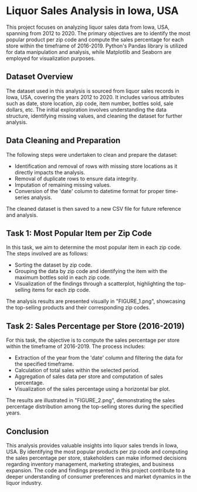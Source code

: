 # Liquor Sales Analysis in Iowa, USA

This project focuses on analyzing liquor sales data from Iowa, USA, spanning from 2012 to 2020. The primary objectives are to identify the most popular product per zip code and compute the sales percentage for each store within the timeframe of 2016-2019. Python's Pandas library is utilized for data manipulation and analysis, while Matplotlib and Seaborn are employed for visualization purposes.

## Dataset Overview

The dataset used in this analysis is sourced from liquor sales records in Iowa, USA, covering the years 2012 to 2020. It includes various attributes such as date, store location, zip code, item number, bottles sold, sale dollars, etc. The initial exploration involves understanding the data structure, identifying missing values, and cleaning the dataset for further analysis.

## Data Cleaning and Preparation

The following steps were undertaken to clean and prepare the dataset:

* Identification and removal of rows with missing store locations as it directly impacts the analysis.
* Removal of duplicate rows to ensure data integrity.
* Imputation of remaining missing values.
* Conversion of the 'date' column to datetime format for proper time-series analysis.

The cleaned dataset is then saved to a new CSV file for future reference and analysis.

## Task 1: Most Popular Item per Zip Code

In this task, we aim to determine the most popular item in each zip code. The steps involved are as follows:

* Sorting the dataset by zip code.
* Grouping the data by zip code and identifying the item with the maximum bottles sold in each zip code.
* Visualization of the findings through a scatterplot, highlighting the top-selling items for each zip code.

The analysis results are presented visually in "FIGURE_1.png", showcasing the top-selling products and their corresponding zip codes.

## Task 2: Sales Percentage per Store (2016-2019)

For this task, the objective is to compute the sales percentage per store within the timeframe of 2016-2019. The process includes:

* Extraction of the year from the 'date' column and filtering the data for the specified timeframe.
* Calculation of total sales within the selected period.
* Aggregation of sales data per store and computation of sales percentage.
* Visualization of the sales percentage using a horizontal bar plot.

The results are illustrated in "FIGURE_2.png", demonstrating the sales percentage distribution among the top-selling stores during the specified years.

## Conclusion

This analysis provides valuable insights into liquor sales trends in Iowa, USA. By identifying the most popular products per zip code and computing the sales percentage per store, stakeholders can make informed decisions regarding inventory management, marketing strategies, and business expansion. The code and findings presented in this project contribute to a deeper understanding of consumer preferences and market dynamics in the liquor industry.